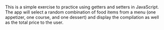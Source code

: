 This is a simple exercise to practice using getters and setters in JavaScript. The app will select a random combination of food items from a menu (one appetizer, one course, and one dessert) and display the compilation as well as the total price to the user.
